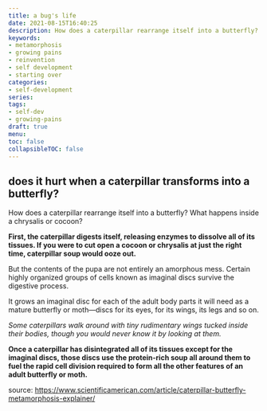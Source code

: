 ```yaml
---
title: a bug's life
date: 2021-08-15T16:40:25
description: How does a caterpillar rearrange itself into a butterfly? What happens inside a chrysalis or cocoon?
keywords:
- metamorphosis
- growing pains
- reinvention
- self development
- starting over
categories:
- self-development
series: 
tags: 
- self-dev
- growing-pains
draft: true
menu: 
toc: false
collapsibleTOC: false
---
```


## does it hurt when a caterpillar transforms into a butterfly?

How does a caterpillar rearrange itself into a butterfly? What happens inside a chrysalis or cocoon?

**First, the caterpillar digests itself, releasing enzymes to dissolve all of its tissues. If you were to cut open a cocoon or chrysalis at just the right time, caterpillar soup would ooze out.**

But the contents of the pupa are not entirely an amorphous mess. Certain highly organized groups of cells known as imaginal discs survive the digestive process. 

It grows an imaginal disc for each of the adult body parts it will need as a mature butterfly or moth—discs for its eyes, for its wings, its legs and so on. 

*Some caterpillars walk around with tiny rudimentary wings tucked inside their bodies, though you would never know it by looking at them.*

**Once a caterpillar has disintegrated all of its tissues except for the imaginal discs, those discs use the protein-rich soup all around them to fuel the rapid cell division required to form all the other features of an adult butterfly or moth.**

source: https://www.scientificamerican.com/article/caterpillar-butterfly-metamorphosis-explainer/
